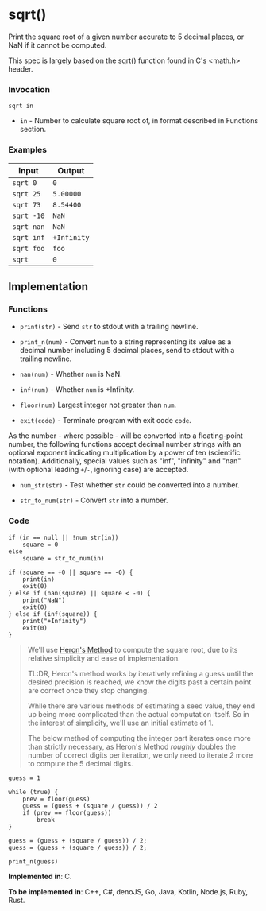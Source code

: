 # sqrt()

Print the square root of a given number accurate to 5 decimal places, or NaN if it cannot be computed.

This spec is largely based on the sqrt() function found in C's <math.h> header.

### Invocation

`sqrt in`

- `in` - Number to calculate square root of, in format described in Functions section.

### Examples

| Input      | Output      |
| ---------- | ----------- |
| `sqrt 0`   | `0`         |
| `sqrt 25`  | `5.00000`   |
| `sqrt 73`  | `8.54400`   |
| `sqrt -10` | `NaN`       |
| `sqrt nan` | `NaN`       |
| `sqrt inf` | `+Infinity` |
| `sqrt foo` | `foo`       |
| `sqrt`     | `0`         |

## Implementation

### Functions

- `print(str)` - Send `str` to stdout with a trailing newline.

- `print_n(num)` - Convert `num` to a string representing its value as a decimal number including 5 decimal places, send to stdout with a trailing newline.

- `nan(num)` - Whether `num` is NaN.

- `inf(num)` - Whether `num` is +Infinity.

- `floor(num)` Largest integer not greater than `num`.

- `exit(code)` - Terminate program with exit code `code`.

As the number - where possible - will be converted into a floating-point number, the following functions accept decimal number strings with an optional exponent indicating multiplication by a power of ten (scientific notation). Additionally, special values such as "inf", "infinity" and "nan" (with optional leading `+`/`-`, ignoring case) are accepted.

- `num_str(str)` - Test whether `str` could be converted into a number.

- `str_to_num(str)` - Convert `str` into a number.

### Code

```
if (in == null || !num_str(in))
    square = 0
else
    square = str_to_num(in)

if (square == +0 || square == -0) {
    print(in)
    exit(0)
} else if (nan(square) || square < -0) {
    print("NaN")
    exit(0)
} else if (inf(square)) {
    print("+Infinity")
    exit(0)
}
```

> We'll use [Heron's Method](https://en.wikipedia.org/wiki/Methods_of_computing_square_roots#Heron's_method) to compute the square root, due to its relative simplicity and ease of implementation.
>
> TL:DR, Heron's method works by iteratively refining a guess until the desired precision is reached, we know the digits past a certain point are correct once they stop changing.
>
> While there are various methods of estimating a seed value, they end up being more complicated than the actual computation itself. So in the interest of simplicity, we'll use an initial estimate of 1.
>
> The below method of computing the integer part iterates once more than strictly necessary, as Heron's Method *roughly* doubles the number of correct digits per iteration, we only need to iterate *2* more to compute the 5 decimal digits.

```
guess = 1

while (true) {
    prev = floor(guess)
    guess = (guess + (square / guess)) / 2
    if (prev == floor(guess))
        break
}

guess = (guess + (square / guess)) / 2;
guess = (guess + (square / guess)) / 2;

print_n(guess)
```

**Implemented in**: C.

**To be implemented in**: C++, C#, denoJS, Go, Java, Kotlin, Node.js, Ruby, Rust.
